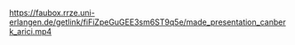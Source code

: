 https://faubox.rrze.uni-erlangen.de/getlink/fiFiZpeGuGEE3sm6ST9q5e/made_presentation_canberk_arici.mp4
